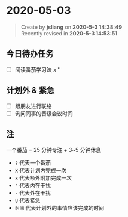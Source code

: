 2020-05-03
===

> Create by **jsliang** on **2020-5-3 14:38:49**  
> Recently revised in **2020-5-3 14:53:51**

## 今日待办任务

* [ ] 阅读番茄学习法 x ''

## 计划外 & 紧急

* [ ] 跟朋友进行联络
* [ ] 询问同事的晋级会议时间

## 注

一个番茄 = 25 分钟专注 + 3~5 分钟休息

* `?` 代表一个番茄
* `X` 代表计划内完成一次
* `x` 代表额外附加完成一次
* `'` 代表内在干扰
* `-` 代表外在干扰
* `U` 代表紧急
* `时间` 代表计划外的事情应该完成的时间

